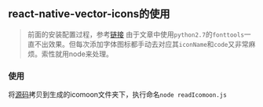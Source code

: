 ## react-native-vector-icons的使用

>前面的安装配置过程，参考[链接](https://www.jianshu.com/p/332198bf46a7)
由于文章中使用`python2.7`的`fonttools`一直不出效果。但每次添加字体图标都手动去对应其`iconName`和`code`又非常麻烦。索性就用node来处理。

### 使用
将[源码](https://github.com/kerwin-ly/Blog/blob/master/shell/readIcomoon.js)拷贝到生成的icomoon文件夹下，执行命名`node readIcomoon.js`
